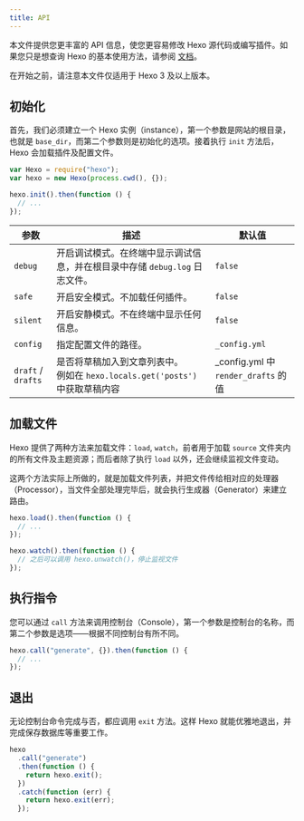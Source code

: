 ```yaml
---
title: API
---
```


本文件提供您更丰富的 API 信息，使您更容易修改 Hexo 源代码或编写插件。如果您只是想查询 Hexo 的基本使用方法，请参阅 [文档](../docs/)。

在开始之前，请注意本文件仅适用于 Hexo 3 及以上版本。

## 初始化

首先，我们必须建立一个 Hexo 实例（instance），第一个参数是网站的根目录，也就是 `base_dir`，而第二个参数则是初始化的选项。接着执行 `init` 方法后，Hexo 会加载插件及配置文件。

```js
var Hexo = require("hexo");
var hexo = new Hexo(process.cwd(), {});

hexo.init().then(function () {
  // ...
});
```

| 参数               | 描述                                                                             | 默认值                               |
| ------------------ | -------------------------------------------------------------------------------- | ------------------------------------ |
| `debug`            | 开启调试模式。在终端中显示调试信息，并在根目录中存储 `debug.log` 日志文件。      | `false`                              |
| `safe`             | 开启安全模式。不加载任何插件。                                                   | `false`                              |
| `silent`           | 开启安静模式。不在终端中显示任何信息。                                           | `false`                              |
| `config`           | 指定配置文件的路径。                                                             | `_config.yml`                        |
| `draft` / `drafts` | 是否将草稿加入到文章列表中。<br>例如在 `hexo.locals.get('posts')` 中获取草稿内容 | \_config.yml 中 `render_drafts` 的值 |

## 加载文件

Hexo 提供了两种方法来加载文件：`load`, `watch`，前者用于加载 `source` 文件夹内的所有文件及主题资源；而后者除了执行 `load` 以外，还会继续监视文件变动。

这两个方法实际上所做的，就是加载文件列表，并把文件传给相对应的处理器（Processor），当文件全部处理完毕后，就会执行生成器（Generator）来建立路由。

```js
hexo.load().then(function () {
  // ...
});

hexo.watch().then(function () {
  // 之后可以调用 hexo.unwatch()，停止监视文件
});
```

## 执行指令

您可以通过 `call` 方法来调用控制台（Console），第一个参数是控制台的名称，而第二个参数是选项——根据不同控制台有所不同。

```js
hexo.call("generate", {}).then(function () {
  // ...
});
```

## 退出

无论控制台命令完成与否，都应调用 `exit` 方法。这样 Hexo 就能优雅地退出，并完成保存数据库等重要工作。

```js
hexo
  .call("generate")
  .then(function () {
    return hexo.exit();
  })
  .catch(function (err) {
    return hexo.exit(err);
  });
```
